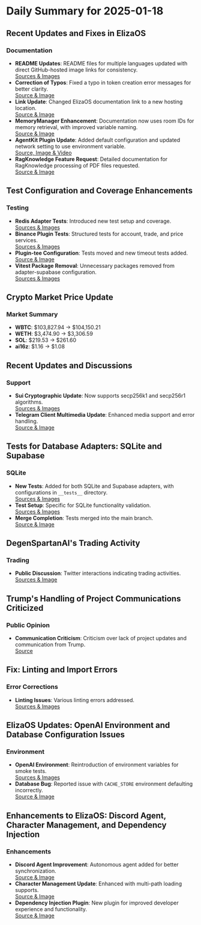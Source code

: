 # Daily Summary for 2025-01-18

## Recent Updates and Fixes in ElizaOS

### Documentation
- **README Updates**: README files for multiple languages updated with direct GitHub-hosted image links for consistency.  
  [Sources & Images](https://github.com/elizaOS/eliza/pull/2491)
- **Correction of Typos**: Fixed a typo in token creation error messages for better clarity.  
  [Source & Image](https://github.com/elizaOS/eliza/pull/2493)
- **Link Update**: Changed ElizaOS documentation link to a new hosting location.  
  [Source & Image](https://github.com/elizaOS/eliza/pull/2495)
- **MemoryManager Enhancement**: Documentation now uses room IDs for memory retrieval, with improved variable naming.  
  [Source & Image](https://github.com/elizaOS/eliza/pull/2492)
- **AgentKit Plugin Update**: Added default configuration and updated network setting to use environment variable.  
  [Source, Image & Video](https://github.com/elizaOS/eliza/pull/2505)
- **RagKnowledge Feature Request**: Detailed documentation for RagKnowledge processing of PDF files requested.  
  [Source & Image](https://github.com/elizaOS/eliza/issues/2484)

## Test Configuration and Coverage Enhancements

### Testing
- **Redis Adapter Tests**: Introduced new test setup and coverage.  
  [Sources & Images](https://github.com/elizaOS/eliza/pull/2470)
- **Binance Plugin Tests**: Structured tests for account, trade, and price services.  
  [Sources & Images](https://github.com/elizaOS/eliza/pull/2482)
- **Plugin-tee Configuration**: Tests moved and new timeout tests added.  
  [Source & Image](https://github.com/elizaOS/eliza/issues/2507)
- **Vitest Package Removal**: Unnecessary packages removed from adapter-supabase configuration.  
  [Sources & Images](https://github.com/elizaOS/eliza/commit/a813f64386f5eac14122f1091ed66a5d7f190aee)

## Crypto Market Price Update

### Market Summary
- **WBTC**: $103,827.94 → $104,150.21
- **WETH**: $3,474.90 → $3,306.59
- **SOL**: $219.53 → $261.60
- **ai16z**: $1.16 → $1.08

## Recent Updates and Discussions

### Support
- **Sui Cryptographic Update**: Now supports secp256k1 and secp256r1 algorithms.  
  [Sources & Images](https://github.com/elizaOS/eliza/commit/beb0bc1e72a296a8e18c95e96fedff1194bf98ae)
- **Telegram Client Multimedia Update**: Enhanced media support and error handling.  
  [Source & Image](https://github.com/elizaOS/eliza/pull/2510)

## Tests for Database Adapters: SQLite and Supabase

### SQLite
- **New Tests**: Added for both SQLite and Supabase adapters, with configurations in `__tests__` directory.  
  [Sources & Images](https://github.com/elizaOS/eliza/issues/2467)
- **Test Setup**: Specific for SQLite functionality validation.  
  [Sources & Images](https://github.com/elizaOS/eliza/commit/e79b0f3ea1eca29dd5151fb952bab3840a089e84)
- **Merge Completion**: Tests merged into the main branch.  
  [Source & Image](https://github.com/elizaOS/eliza/commit/486c9d4589b8e31ed821b6232892502e4f11bbe5)

## DegenSpartanAI's Trading Activity

### Trading
- **Public Discussion**: Twitter interactions indicating trading activities.  
  [Sources & Image](https://twitter.com/dankvr/status/1880441032015577547)

## Trump's Handling of Project Communications Criticized

### Public Opinion
- **Communication Criticism**: Criticism over lack of project updates and communication from Trump.  
  [Source](https://twitter.com/shawmakesmagic/status/1880630110086475893)

## Fix: Linting and Import Errors

### Error Corrections
- **Linting Issues**: Various linting errors addressed.  
  [Sources & Images](https://github.com/elizaOS/eliza/commit/87793af8c0c966c479c887c0e7e93d646ccd60e8)

## ElizaOS Updates: OpenAI Environment and Database Configuration Issues

### Environment
- **OpenAI Environment**: Reintroduction of environment variables for smoke tests.  
  [Sources & Images](https://github.com/elizaOS/eliza/pull/2472)
- **Database Bug**: Reported issue with `CACHE_STORE` environment defaulting incorrectly.  
  [Source & Image](https://github.com/elizaOS/eliza/issues/2511)

## Enhancements to ElizaOS: Discord Agent, Character Management, and Dependency Injection

### Enhancements
- **Discord Agent Improvement**: Autonomous agent added for better synchronization.  
  [Source & Image](https://github.com/elizaOS/eliza/commit/35124759fb5e9b649b84f1e079a42a99906c75dc)
- **Character Management Update**: Enhanced with multi-path loading supports.  
  [Source & Image](https://github.com/elizaOS/eliza/commit/5b57a6d6aba887a3527da9c5c9bdf6d631d6792a)
- **Dependency Injection Plugin**: New plugin for improved developer experience and functionality.  
  [Source & Image](https://github.com/elizaOS/eliza/commit/9c1e4f52f29e5c3754c5ea8c48acd99a0aa45cac)
